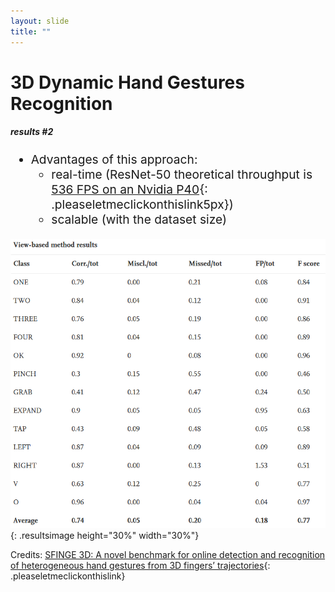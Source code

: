 ```yaml
---
layout: slide
title: ""
---
```


# 3D Dynamic Hand Gestures Recognition
##### **results #2**

<div markdown="1" style="font-size:2vw">

- Advantages of this approach:
	- real-time (ResNet-50 theoretical throughput is [536 FPS on an Nvidia P40](https://arxiv.org/pdf/2001.06268.pdf){: .pleaseletmeclickonthislink5px})
	- scalable (with the dataset size)

</div>

![view-based-method-results-table](img/3DOR-paper-graphs/3dor-view-based-method-results.png){: .resultsimage height="30%" width="30%"}

<figcaption class="figcaption" markdown="1">

Credits: [SFINGE 3D: A novel benchmark for online detection and recognition of heterogeneous hand gestures from 3D fingers’ trajectories](https://www.sciencedirect.com/science/article/pii/S0097849320301163){: .pleaseletmeclickonthislink}

</figcaption>

